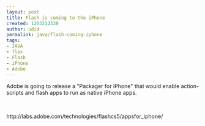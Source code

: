 ```yaml
---
layout: post
title: Flash is coming to the iPhone
created: 1263212330
author: udid
permalink: java/flash-coming-iphone
tags:
- JAVA
- flex
- Flash
- iPhone
- Adobe
---
```

<p>Adobe is going to release a &quot;Packager for iPhone&quot; that would enable action-scripts and flash apps to run as native iPhone apps.</p>
<p>&nbsp;</p>
<p>http://labs.adobe.com/technologies/flashcs5/appsfor_iphone/</p>

